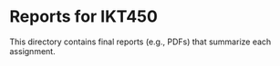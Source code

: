# Reports for IKT450

This directory contains final reports (e.g., PDFs) that summarize each assignment.

